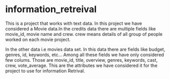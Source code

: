 # information_retreival

This is a project that works with text data. In this project we have considered a Movie data.In the credits data there are multiple fields like movie_id, movie name and crew. crew means details of all group of people worked on each movie project. 

In the other data i.e movies data set. In this data there are fields like budget, genres, id, keywords, etc... Among all these fields we have only considered few colums. Those are movie_id, title, overview, genres, keywords, cast, crew, vote_average. This are the attributes we have considered it for the project to use for information Retrival.

